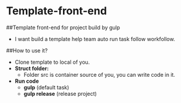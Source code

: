 # Template-front-end
##Template front-end for project build by gulp
* I want build a template help team auto run task follow workfollow.

##How to use it?
- Clone template to local of you.
- **Struct folder:**
  - Folder src is container source of you, you can write code in it.
- **Run code**
  - **gulp** (default task)
  - **gulp release** (release project)

